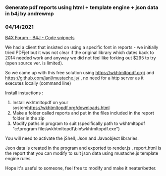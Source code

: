 ### Generate pdf reports using html + template engine + json data in b4j by andrewmp
### 04/14/2021
[B4X Forum - B4J - Code snippets](https://www.b4x.com/android/forum/threads/129724/)

We had a client that insisted on using a specific font in reports - we initially tried PDFjet but it was not clear if the original library which dates back to 2014 needed work and anyway we did not feel like forking out $295 to try (open source ver. is limited).  
  
So we came up with this free solution using <https://wkhtmltopdf.org/> and <https://github.com/janl/mustache.js/> , no need for a http server as it executes locally (command line)  
  
Install instuctions :  
  
1) Install wkhtmltopdf on your system<https://wkhtmltopdf.org/downloads.html>  
2) Make a folder called reports and put in the files included in the report folder in the zip  
3) Modify paths in program to suit (specifically path to wkhtmltopdf "c:\program files\wkhtmltopdf\bin\wkhtmltopdf.exe")  
  
You will need to activate the jShell, Json and Javaobject libraries.  
  
Json data is created in the program and exported to render.js , report.html is the report that you can modify to suit json data using mustache.js template engine rules.  
  
Hope it's useful to someone, feel free to modify and make it neater/better.